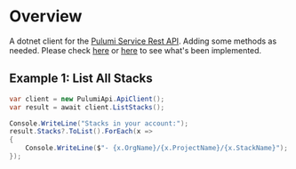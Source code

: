 # Overview

A dotnet client for the [Pulumi Service Rest API](https://www.pulumi.com/docs/reference/service-rest-api/). Adding some methods as needed. Please check [here](./PulumiApi.Test/UnitTest1.cs) or 
[here](./PulumiApi/IPulumiApi.cs) to see what's been implemented.


## Example 1: List All Stacks

```csharp
var client = new PulumiApi.ApiClient();
var result = await client.ListStacks();

Console.WriteLine("Stacks in your account:");
result.Stacks?.ToList().ForEach(x =>
{
    Console.WriteLine($"- {x.OrgName}/{x.ProjectName}/{x.StackName}");
});
```